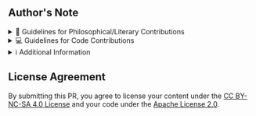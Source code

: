 <!-- Thank you for wanting to contribute to sPhil! 🧙 🦉 -->

## Author's Note

<!-- Briefly describe your changes and their purpose -->

<details>
<summary>📝 Guidelines for Philosophical/Literary Contributions</summary>

### License Agreement

By submitting this PR, you agree to license your content under the
[CC BY-NC-SA 4.0 License](https://creativecommons.org/licenses/by-nc-sa/4.0/).

### Required Steps

1. Follow the
   [formatting guidelines](https://github.com/systemphil/sphil/blob/dev/src/pages/contributing/formatting/basic-markdown.md)
2. Use
   [Chicago author-date style](https://www.chicagomanualofstyle.org/tools_citationguide/citation-guide-2.html)
   for citations
3. Update the
   [project's central bibliography](https://github.com/systemphil/sphil/blob/main/README_BIBLIOGRAPHY.md)
4. Add metadata at the top of your file:

```md
---
title: Your Title Here
description: Brief description of your content
isArticle: true
authors: Your Name (Year)
editors: Editor Name (Year)
contributors: Contributor Name
---

## Your Article Title
```

### Optional

Consider adding the Stub component to encourage further contributions.

</details>

<details>
<summary>💻 Guidelines for Code Contributions</summary>

### Required Steps

1. Ensure code adheres to project coding standards
2. Thoroughly test all changes

### License Scope

The Apache License 2.0 applies to all code except content within `src/pages/**`
(with specific exclusions like `/contributing/**`, `_app.mdx`, `_document.tsx`,
etc.). This primarily covers technical implementations rather than content,
literature, or philosophy.

</details>

<details>
<summary>ℹ️ Additional Information</summary>

-   Philosophical/literary content: Licensed under CC BY-NC-SA 4.0
-   Code contributions: Licensed under Apache License 2.0
-   Please sign your contribution in the metadata under Authors, Editors, or
Contributors
</details>

## License Agreement

By submitting this PR, you agree to license your content under the
[CC BY-NC-SA 4.0 License](https://creativecommons.org/licenses/by-nc-sa/4.0/)
and your code under the
[Apache License 2.0](https://www.apache.org/licenses/LICENSE-2.0.txt).
